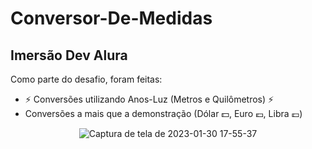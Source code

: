 # Conversor-De-Medidas
## Imersão Dev Alura

Como parte do desafio, foram feitas:
- :zap: Conversões utilizando Anos-Luz (Metros e Quilômetros) :zap:
- Conversões a mais que a demonstração (Dólar :dollar:, Euro :euro:, Libra :pound:)

<div align="center">

![Captura de tela de 2023-01-30 17-55-37](https://user-images.githubusercontent.com/54086293/215593232-ff671115-5055-4be7-a021-f44479278a9a.jpg)

</div>
